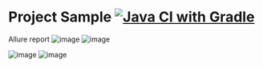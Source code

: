 # Project Sample [![Java CI with Gradle](https://github.com/ElenaZhilina/Patterns-2/actions/workflows/gradle.yml/badge.svg)](https://github.com/ElenaZhilina/Patterns-2/actions/workflows/gradle.yml)

Allure report
![image](https://github.com/ElenaZhilina/Patterns-2/assets/158280374/3aa628d9-6fa6-401d-85fb-833d9ef4cd00)
![image](https://github.com/ElenaZhilina/Patterns-2/assets/158280374/e9c7ea93-60e2-4350-ac70-08b76f1f86e5)

![image](https://github.com/ElenaZhilina/Patterns-2/assets/158280374/5e9287af-0659-4805-b756-b9b9fbfbba58)
![image](https://github.com/ElenaZhilina/Patterns-2/assets/158280374/25dd6cad-7ebb-4751-86ac-fd7d3f3fc521)

